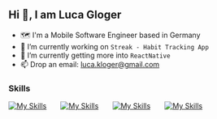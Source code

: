 ## Hi 👋, I am Luca Gloger
- 🗺️ I'm a Mobile Software Engineer based in Germany<br>
- 🔭 I’m currently working on `Streak - Habit Tracking App`<br>
- 🌱 I’m currently getting more into `ReactNative`<br>
- 📫 Drop an email: luca.kloger@gmail.com

### Skills
[![My Skills](https://skillicons.dev/icons?i=html,css)](https://skillicons.dev) &nbsp;&nbsp;&nbsp;&nbsp;&nbsp; [![My Skills](https://skillicons.dev/icons?i=js,react,discordjs)](https://skillicons.dev) &nbsp;&nbsp;&nbsp;&nbsp;&nbsp; [![My Skills](https://skillicons.dev/icons?i=kotlin)](https://skillicons.dev) &nbsp;&nbsp;&nbsp;&nbsp;&nbsp; [![My Skills](https://skillicons.dev/icons?i=figma)](https://skillicons.dev)
